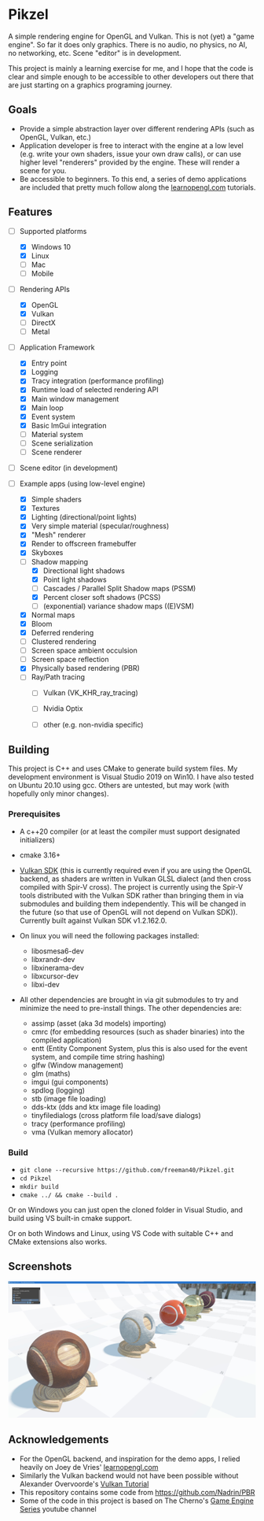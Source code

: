# Pikzel

A simple rendering engine for OpenGL and Vulkan.  This is not (yet) a "game engine".  So far it does only graphics.  There is no audio, no physics, no AI, no networking, etc. Scene "editor" is in development.

This project is mainly a learning exercise for me, and I hope that the code is clear and simple enough to be accessible to other developers out there that are just starting on a graphics programing journey.

## Goals
- Provide a simple abstraction layer over different rendering APIs (such as OpenGL, Vulkan, etc.)
- Application developer is free to interact with the engine at a low level (e.g. write your own shaders, issue your own draw calls), or can use higher level "renderers" provided by the engine.  These will render a scene for you.
- Be accessible to beginners. To this end, a series of demo applications are included that pretty much follow along the [learnopengl.com](https://learnopengl.com) tutorials.

## Features
- [ ] Supported platforms
  - [x] Windows 10
  - [x] Linux
  - [ ] Mac
  - [ ] Mobile

- [ ] Rendering APIs
  - [x] OpenGL
  - [x] Vulkan
  - [ ] DirectX
  - [ ] Metal

- [ ] Application Framework
  - [x] Entry point
  - [x] Logging
  - [x] Tracy integration (performance profiling)
  - [x] Runtime load of selected rendering API
  - [x] Main window management
  - [x] Main loop
  - [x] Event system
  - [x] Basic ImGui integration
  - [ ] Material system
  - [ ] Scene serialization
  - [ ] Scene renderer

- [ ] Scene editor (in development)

- [ ] Example apps (using low-level engine)
    - [x] Simple shaders
    - [x] Textures
    - [x] Lighting (directional/point lights)
    - [x] Very simple material (specular/roughness)
    - [x] "Mesh" renderer
    - [x] Render to offscreen framebuffer
    - [x] Skyboxes
    - [ ] Shadow mapping
      - [x] Directional light shadows
      - [x] Point light shadows
      - [ ] Cascades / Parallel Split Shadow maps (PSSM)
      - [x] Percent closer soft shadows (PCSS)
      - [ ] (exponential) variance shadow maps ((E)VSM)
    - [x] Normal maps
    - [x] Bloom
    - [x] Deferred rendering
    - [ ] Clustered rendering
    - [ ] Screen space ambient occulsion
    - [ ] Screen space reflection
    - [x] Physically based rendering (PBR)
    - [ ] Ray/Path tracing
      - [ ] Vulkan (VK_KHR_ray_tracing)
      - [ ] Nvidia Optix
      - [ ] other (e.g. non-nvidia specific)



## Building
This project is C++ and uses CMake to generate build system files.  My development environment is Visual Studio 2019 on Win10.
I have also tested on Ubuntu 20.10 using gcc.  Others are untested, but may work (with hopefully only minor changes).

### Prerequisites
- A c++20 compiler (or at least the compiler must support designated initializers)
- cmake 3.16+
- [Vulkan SDK](https://vulkan.lunarg.com/) (this is currently required even if you are using the OpenGL backend, as shaders are written in Vulkan GLSL dialect (and then cross compiled with Spir-V cross).  The project is currently using the Spir-V tools distributed with the Vulkan SDK rather than bringing them in via submodules and building them independently.  This will be changed in the future (so that use of OpenGL will not depend on Vulkan SDK)).  Currently built against Vulkan SDK v1.2.162.0.
- On linux you will need the following packages installed:
  - libosmesa6-dev
  - libxrandr-dev
  - libxinerama-dev
  - libxcursor-dev
  - libxi-dev

- All other dependencies are brought in via git submodules to try and minimize the need to pre-install things.  The other dependencies are:
  - assimp          (asset (aka 3d models) importing)
  - cmrc            (for embedding resources (such as shader binaries) into the compiled application)
  - entt            (Entity Component System, plus this is also used for the event system, and compile time string hashing)
  - glfw            (Window management)
  - glm             (maths)
  - imgui           (gui components)
  - spdlog          (logging)
  - stb             (image file loading)
  - dds-ktx         (dds and ktx image file loading)
  - tinyfiledialogs (cross platform file load/save dialogs)
  - tracy           (performance profiling)
  - vma             (Vulkan memory allocator)

### Build
- ```git clone --recursive https://github.com/freeman40/Pikzel.git```
- ```cd Pikzel```
- ```mkdir build```
- ```cmake ../ && cmake --build .```

Or on Windows you can just open the cloned folder in Visual Studio, and build using VS built-in cmake support.

Or on both Windows and Linux, using VS Code with suitable C++ and CMake extensions also works.



## Screenshots
![17.1 PBR](Assets/Screenshots/17.1-PBR.jpg)

## Acknowledgements
- For the OpenGL backend, and inspiration for the demo apps, I relied heavily on Joey de Vries' [learnopengl.com](https://learnopengl.com)
- Similarly the Vulkan backend would not have been possible without Alexander Overvoorde's [Vulkan Tutorial](https://vulkan-tutorial.com)
- This repository contains some code from https://github.com/Nadrin/PBR
- Some of the code in this project is based on The Cherno's [Game Engine Series](https://thecherno.com/engine) youtube channel
